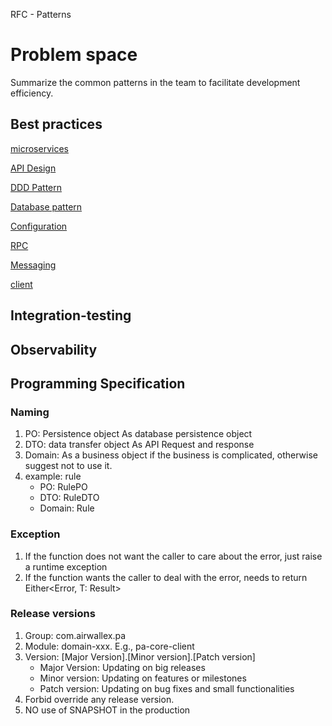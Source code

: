 RFC - Patterns



# Problem space
Summarize the common patterns in the team to facilitate development efficiency.

## Best practices
[microservices](./microservices%20pattern/)

[API Design](API-design.md)

[DDD Pattern](https://medium.com/airwallex-engineering/domain-driven-design-practice-modeling-payments-system-f7bc5cf64bb3)

[Database pattern](database.md)

[Configuration](configuration.md)

[RPC](rpc.md)

[Messaging](messaging.md)

[client](client.md)

## Integration-testing
## Observability
## Programming Specification
### Naming
1. PO: Persistence object As database persistence object
2. DTO: data transfer object As API Request and response
3. Domain: As a business object if the business is complicated, otherwise suggest not to use it. 
4. example:  rule
    - PO: RulePO
    - DTO: RuleDTO
    - Domain: Rule

### Exception
1. If the function does not want the caller to care about the error, just raise a runtime exception
2. If the function wants the caller to deal with the error, needs to return Either<Error, T: Result> 

### Release versions
1. Group: com.airwallex.pa
2. Module: domain-xxx. E.g., pa-core-client
3. Version: [Major Version].[Minor version].[Patch version]
    - Major Version: Updating on big releases
    - Minor version: Updating on features or milestones
    - Patch version: Updating on bug fixes and small functionalities
4. Forbid override any release version. 
5. NO use of SNAPSHOT in the production

